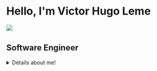 # Hello, I'm Victor Hugo Leme 
<img src="https://raw.githubusercontent.com/MartinHeinz/MartinHeinz/master/wave.gif" width="30">

## Software Engineer

<details closed>
<summary>Details about me!</summary>
<br>

- :keyboard: Software Analysis and Development graduating
- :coffee: Software Engineering intern at Encora
- :v: AWS Student
- 📫 How to reach me: [**My LinkedIn**](https://www.linkedin.com/in/victor-hugoleme/?locale=en_US)
- My ReactJs [**portfolio**](https://victorhleme.dev/)
<br>

<h2 align="center">
  Certifications:
</h2>

<p align="center">
  <a href="https://www.credly.com/badges/61d40ecc-6a01-4e7b-9ac2-e865a692552d/public_url">
    <img src="https://raw.githubusercontent.com/VictorHugoLeme/VictorHugoLeme/main/badges/aws-certified-cloud-practitioner.png" alt="AWS Certified Cloud Practitioner Badge"/>
  </a>
</p>

<h2 align="center">
   My tools:
</h2>

<p align="center">
<img src="https://skillicons.dev/icons?i=java,spring" />
<img src="https://skillicons.dev/icons?i=aws,firebase"/>
<img src="https://skillicons.dev/icons?i=postgres,mongodb" />
<br>
<img src="https://skillicons.dev/icons?i=react,vue" />
<img src="https://skillicons.dev/icons?i=docker,postman" />
<br>
</p>

<br>
<p align="center">
  <b>Social Network: </b>
</p>

<p align="center">
  <a href="https://www.linkedin.com/in/victor-hugoleme/?locale=en_US">
    <img src="https://img.shields.io/badge/-Linkedin-0077B5?style=for-the-badge&logo=Linkedin&logoColor=white" alt="LinkedIn Profile"/>
  </a>
</p>

</details>

